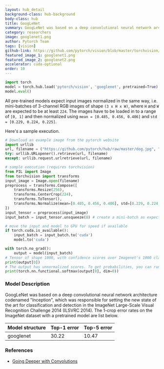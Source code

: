 ```yaml
---
layout: hub_detail
background-class: hub-background
body-class: hub
title: GoogLeNet
summary: GoogLeNet was based on a deep convolutional neural network architecture codenamed "Inception" which won ImageNet 2014.
category: researchers
image: googlenet1.png
author: Pytorch Team
tags: [vision]
github-link: https://github.com/pytorch/vision/blob/master/torchvision/models/googlenet.py
featured_image_1: googlenet1.png
featured_image_2: googlenet2.png
accelerator: cuda-optional
order: 10
---
```


```python
import torch
model = torch.hub.load('pytorch/vision', 'googlenet', pretrained=True)
model.eval()
```

All pre-trained models expect input images normalized in the same way,
i.e. mini-batches of 3-channel RGB images of shape `(3 x H x W)`, where `H` and `W` are expected to be at least `224`.
The images have to be loaded in to a range of `[0, 1]` and then normalized using `mean = [0.485, 0.456, 0.406]`
and `std = [0.229, 0.224, 0.225]`.

Here's a sample execution.

```python
# Download an example image from the pytorch website
import urllib
url, filename = ("https://github.com/pytorch/hub/raw/master/dog.jpg", "dog.jpg")
try: urllib.URLopener().retrieve(url, filename)
except: urllib.request.urlretrieve(url, filename)
```

```python
# sample execution (requires torchvision)
from PIL import Image
from torchvision import transforms
input_image = Image.open(filename)
preprocess = transforms.Compose([
    transforms.Resize(256),
    transforms.CenterCrop(224),
    transforms.ToTensor(),
    transforms.Normalize(mean=[0.485, 0.456, 0.406], std=[0.229, 0.224, 0.225]),
])
input_tensor = preprocess(input_image)
input_batch = input_tensor.unsqueeze(0) # create a mini-batch as expected by the model

# move the input and model to GPU for speed if available
if torch.cuda.is_available():
    input_batch = input_batch.to('cuda')
    model.to('cuda')

with torch.no_grad():
    output = model(input_batch)
# Tensor of shape 1000, with confidence scores over Imagenet's 1000 classes
print(output[0])
# The output has unnormalized scores. To get probabilities, you can run a softmax on it.
print(torch.nn.functional.softmax(output[0], dim=0))

```


### Model Description

GoogLeNet was based on a deep convolutional neural network architecture codenamed "Inception", which was responsible for setting the new state of the art for classification and detection in the ImageNet Large-Scale Visual Recognition Challenge 2014 (ILSVRC 2014). The 1-crop error rates on the ImageNet dataset with a pretrained model are list below.

| Model structure | Top-1 error | Top-5 error |
| --------------- | ----------- | ----------- |
|  googlenet       | 30.22       | 10.47       |



### References

 - [Going Deeper with Convolutions](https://arxiv.org/abs/1409.4842)
